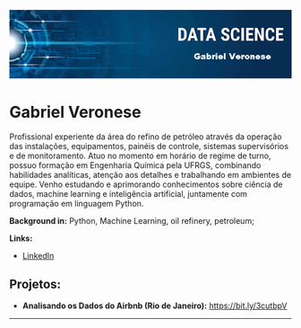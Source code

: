 
<p align="center">
  <img src="banner.jpg" >
</p>

# Gabriel Veronese


Profissional experiente da área do refino de petróleo através da operação das instalações, equipamentos, painéis de controle, sistemas supervisórios e de monitoramento.
Atuo no momento em horário de regime de turno, possuo formação em Engenharia Química pela UFRGS, combinando habilidades analíticas, atenção aos detalhes e trabalhando em ambientes de equipe. Venho estudando e aprimorando conhecimentos sobre ciência de dados, machine learning e inteligência artificial, juntamente com programação em linguagem Python. 

**Background in:** Python, Machine Learning, oil refinery, petroleum;

**Links:**
* [LinkedIn](https://www.linkedin.com/in/gabriel-veronese-8813a1174/)



## Projetos:


* **Analisando os Dados do Airbnb (Rio de Janeiro):** https://bit.ly/3cutbpV


---




